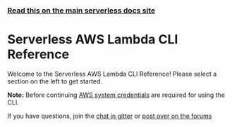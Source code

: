<!--
title: Serverless - AWS Lambda - CLI Reference
menuText: CLI Reference
layout: Doc
-->

<!-- DOCS-SITE-LINK:START automatically generated  -->
### [Read this on the main serverless docs site](https://www.serverless.com/framework/docs/providers/aws/cli-reference/)
<!-- DOCS-SITE-LINK:END -->

# Serverless AWS Lambda CLI Reference

Welcome to the Serverless AWS Lambda CLI Reference!  Please select a section on the left to get started.

**Note:** Before continuing [AWS system credentials](../guide/credentials.md) are required for using the CLI.

If you have questions, join the [chat in gitter](https://gitter.im/serverless/serverless) or [post over on the forums](https://gitter.im/serverless/serverless)
